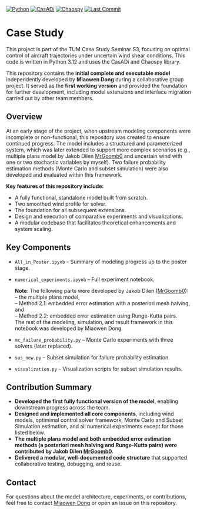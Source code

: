 [![Python](https://img.shields.io/badge/Python-3.12-blue.svg)](https://www.python.org/)
[![CasADi](https://img.shields.io/badge/CasADi-3.7.0-blue.svg)](https://web.casadi.org/)
[![Chaospy](https://img.shields.io/badge/Chaospy-library-orange.svg)](https://chaospy.readthedocs.io/)
[![Last Commit](https://img.shields.io/github/last-commit/dmw1998/Case_Study_Log)](https://github.com/dmw1998/Case_Study_Log/commits/main)

# Case Study

This project is part of the TUM Case Study Seminar S3, focusing on optimal control of aircraft trajectories under uncertain wind shear conditions. This code is written in Python 3.12 and uses the CasADi and Chaospy library.

This repository contains the **initial complete and executable model** independently developed by **Miaowen Dong** during a collaborative group project. It served as the **first working version** and provided the foundation for further development, including model extensions and interface migration carried out by other team members.

## Overview

At an early stage of the project, when upstream modeling components were incomplete or non-functional, this repository was created to ensure continued progress. The model includes a structured and parameterized system, which was later extended to support more complex scenarios (e.g., multiple plans model by Jakob Dilen [MrGoomb0](https://github.com/MrGoomb0) and uncertain wind with one or two stochastic variables by myself). Two failure probability estimation methods (Monte Carlo and subset simulation) were also developed and evaluated within this framework.

**Key features of this repository include:**
- A fully functional, standalone model built from scratch.
- Two smoothed wind profile for solver.
- The foundation for all subsequent extensions.
- Design and execution of comparative experiments and visualizations.
- A modular codebase that facilitates theoretical enhancements and system scaling.

## Key Components

- `All_in_Poster.ipynb` – Summary of modeling progress up to the poster stage.
- `numerical_experiments.ipynb` – Full experiment notebook.
  
  **Note**: The following parts were developed by Jakob Dilen ([MrGoomb0](https://github.com/MrGoomb0)):  
    – the multiple plans model,  
    – Method 2.1: embedded error estimation with a posteriori mesh halving, and  
    – Method 2.2: embedded error estimation using Runge-Kutta pairs.  
  The rest of the modeling, simulation, and result framework in this notebook was developed by Miaowen Dong.
  
- `mc_failure_probability.py` – Monte Carlo experiments with three solvers (later replaced).
- `sus_new.py` – Subset simulation for failure probability estimation.
- `visualization.py` – Visualization scripts for subset simulation results.

## Contribution Summary

- **Developed the first fully functional version of the model**, enabling downstream progress across the team.
- **Designed and implemented all core components**, including wind models, optimimal control solver framework, Monte Carlo and Subset Simulation estimation, and all numerical experiments except for those listed below.
- **The multiple plans model and both embedded error estimation methods (a posteriori mesh halving and Runge-Kutta pairs) were contributed by Jakob Dilen [MrGoomb0](https://github.com/MrGoomb0).**
- **Delivered a modular, well-documented code structure** that supported collaborative testing, debugging, and reuse.


## Contact

For questions about the model architecture, experiments, or contributions, feel free to contact [Miaowen Dong](mailto:miaowen.dong@tum.de) or open an issue on this repository.
